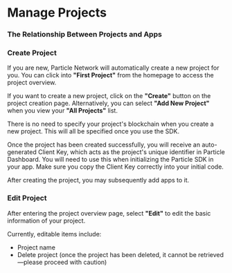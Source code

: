 # Manage Projects

### The Relationship Between Projects and Apps



### Create Project

If you are new, Particle Network will automatically create a new project for you. You can click into **"First Project"** from the homepage to access the project overview.

If you want to create a new project, click on the **"Create"** button on the project creation page. Alternatively, you can select **"Add New Project"** when you view your **"All Projects"** list.

There is no need to specify your project's blockchain when you create a new project. This will all be specified once you use the SDK.

Once the project has been created successfully, you will receive an auto-generated Client Key, which acts as the project's unique identifier in Particle Dashboard. You will need to use this when initializing the Particle SDK in your app. Make sure you copy the Client Key correctly into your initial code.

After creating the project, you may subsequently add apps to it.

### Edit Project

After entering the project overview page, select **"Edit"** to edit the basic information of your project.

Currently, editable items include:

* Project name
* Delete project (once the project has been deleted, it cannot be retrieved—please proceed with caution)

###
